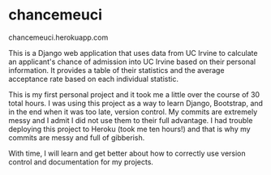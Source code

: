 # chancemeuci

chancemeuci.herokuapp.com

This is a Django web application that uses data from UC Irvine to calculate an applicant's chance of admission into 
UC Irvine based on their personal information. It provides a table of their statistics and the average acceptance rate
based on each individual statistic.

This is my first personal project and it took me a little over the course of 30 total hours. I was using this project as a 
way to learn Django, Bootstrap, and in the end when it was too late, version control. My commits are extremely messy and 
I admit I did not use them to their full advantage. I had trouble deploying this project to Heroku (took me ten hours!) 
and that is why my commits are messy and full of gibberish. 

With time, I will learn and get better about how to correctly use version control and documentation for my projects. 

